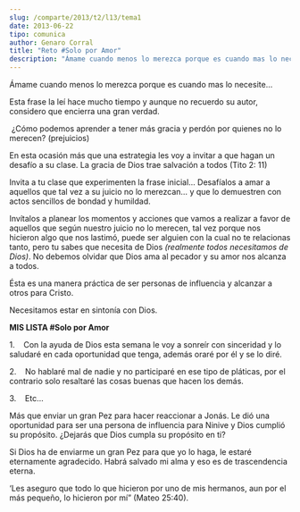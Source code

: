 ```yaml
---
slug: /comparte/2013/t2/l13/tema1
date: 2013-06-22
tipo: comunica
author: Genaro Corral
title: "Reto #Solo por Amor"
description: "Ámame cuando menos lo merezca porque es cuando mas lo necesite… Esta frase la  leí hace mucho tiempo y aunque no recuerdo su autor, considero que encierra una  gran verdad. ¿Cómo podemos aprender a tener más gracia y perdón por quienes no  lo merecen? (prejuicios) En esta ocas..."
---
```


Ámame cuando menos lo merezca porque es cuando mas lo necesite…

Esta frase la leí hace mucho tiempo y aunque no recuerdo su autor, considero que encierra una gran verdad.

 ¿Cómo podemos aprender a tener más gracia y perdón por quienes no lo merecen? (prejuicios)

En esta ocasión más que una estrategia les voy a invitar a que hagan un desafío a su clase. La gracia de Dios trae salvación a todos (Tito 2: 11)

Invita a tu clase que experimenten la frase inicial… Desafíalos a amar a aquellos que tal vez a su juicio no lo merezcan… y que lo demuestren con actos sencillos de bondad y humildad.

Invítalos a planear los momentos y acciones que vamos a realizar a favor de aquellos que según nuestro juicio no lo merecen, tal vez porque nos hicieron algo que nos lastimó, puede ser alguien con la cual no te relacionas tanto, pero tu sabes que necesita de Dios _(realmente todos necesitamos de Dios)_. No debemos olvidar que Dios ama al pecador y su amor nos alcanza a todos.

Ésta es una manera práctica de ser personas de influencia y alcanzar a otros para Cristo.

Necesitamos estar en sintonía con Dios.

**MIS LISTA #Solo por Amor**

1.    Con la ayuda de Dios esta semana le voy a sonreír con sinceridad y lo saludaré en cada oportunidad que tenga, además oraré por él y se lo diré.

2.    No hablaré mal de nadie y no participaré en ese tipo de pláticas, por el contrario solo resaltaré las cosas buenas que hacen los demás.

3.    Etc…

Más que enviar un gran Pez para hacer reaccionar a Jonás. Le dió una oportunidad para ser una persona de influencia para Ninive y Dios cumplió su propósito. ¿Dejarás que Dios cumpla su propósito en ti?

Si Dios ha de enviarme un gran Pez para que yo lo haga, le estaré eternamente agradecido. Habrá salvado mi alma y eso es de trascendencia eterna.

‘Les aseguro que todo lo que hicieron por uno de mis hermanos, aun por el más pequeño, lo hicieron por mí” (Mateo 25:40).
